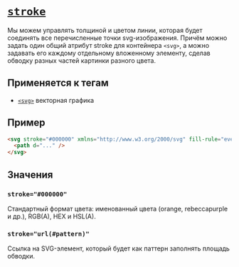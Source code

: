 # [`stroke`](../index.md)

Мы можем управлять толщиной и цветом линии, которая будет соединять все перечисленные точки svg-изображения. Причём можно задать один общий атрибут stroke для контейнера `<svg>`, а можно задавать его каждому отдельному вложенному элементу, сделав обводку разных частей картинки разного цвета.

## Применяется к тегам

- [`<svg>`](../Tags/svg.md) векторная графика

## Пример

```html
<svg stroke="#000000" xmlns="http://www.w3.org/2000/svg" fill-rule="evenodd" clip-rule="evenodd" viewBox="0 0 24 24">
  <path d="..." />
</svg>
```

## Значения

### `stroke="#000000"`

Cтандартный формат цвета: именованный цвета (orange, rebeccapurple и др.), RGB(A), HEX и HSL(A).

### `stroke="url(#pattern)"`

Ссылка на SVG-элемент, который будет как паттерн заполнять площадь обводки.
